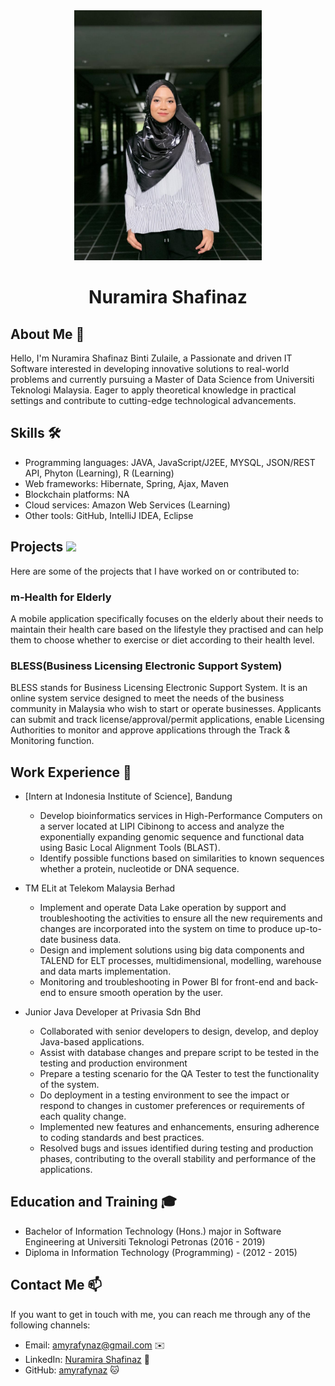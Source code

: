 
<div align="center"><img src="profile/amyrafynaz/WhatsApp Image 2024-04-02 at 10.30.48 AM.jpeg" width="300" /></div>
<h1 align="center">Nuramira Shafinaz</h1>

## About Me 🚀

Hello, I'm Nuramira Shafinaz Binti Zulaile, a Passionate and driven IT Software interested in developing innovative solutions to real-world problems and currently pursuing a Master of Data Science from Universiti Teknologi Malaysia. Eager to apply theoretical knowledge in practical settings and contribute to cutting-edge technological advancements.

## Skills 🛠️

- Programming languages: JAVA, JavaScript/J2EE, MYSQL, JSON/REST API, Phyton (Learning), R (Learning)
- Web frameworks: Hibernate, Spring, Ajax, Maven
- Blockchain platforms: NA
- Cloud services: Amazon Web Services (Learning)
- Other tools: GitHub, IntelliJ IDEA, Eclipse

## Projects <img src="https://github.com/drshahizan/BDM/assets/51344005/9bfd8fba-9b7b-4f06-8b4e-0a44313e5baa" width="30" />

Here are some of the projects that I have worked on or contributed to:

### m-Health for Elderly

A mobile application specifically focuses on the elderly about their needs to maintain their health care based on the lifestyle they practised and can help them to choose whether to exercise or diet according
to their health level.

### BLESS(Business Licensing Electronic Support System)

BLESS stands for Business Licensing Electronic Support System. It is an online system service designed to meet the needs of the business community in Malaysia who wish to start or operate businesses. Applicants can submit and track license/approval/permit applications, enable Licensing Authorities to monitor and approve applications through the Track & Monitoring function.


## Work Experience 💼

- [Intern at Indonesia Institute of Science], Bandung
  - Develop bioinformatics services in High-Performance Computers on a server located at LIPI Cibinong to access and analyze the exponentially
    expanding genomic sequence and functional data using Basic Local Alignment Tools (BLAST).
  - Identify possible functions based on similarities to known sequences whether a protein, nucleotide or DNA sequence.
    
- TM ELit at Telekom Malaysia Berhad
  - Implement and operate Data Lake operation by support and troubleshooting the activities to ensure all the new requirements and changes are incorporated into 
    the system on time to produce up-to-date business data.
  - Design and implement solutions using big data components and TALEND for ELT processes, multidimensional, modelling, warehouse and data marts implementation.
  - Monitoring and troubleshooting in Power BI for front-end and back-end to ensure smooth operation by the user.

- Junior Java Developer at Privasia Sdn Bhd
  - Collaborated with senior developers to design, develop, and deploy Java-based applications.
  - Assist with database changes and prepare script to be tested in the testing and production environment
  - Prepare a testing scenario for the QA Tester to test the functionality of the system.
  - Do deployment in a testing environment to see the impact or respond to changes in customer preferences or requirements of each quality change.
  - Implemented new features and enhancements, ensuring adherence to coding standards and best practices.
  - Resolved bugs and issues identified during testing and production phases, contributing to the overall stability and performance of the applications.


## Education and Training 🎓

- Bachelor of Information Technology (Hons.) major in Software Engineering at Universiti Teknologi Petronas (2016 - 2019)
- Diploma in Information Technology (Programming) - (2012 - 2015)

## Contact Me 📫

If you want to get in touch with me, you can reach me through any of the following channels:

- Email: amyrafynaz@gmail.com ✉️
- LinkedIn: [Nuramira Shafinaz](https://www.linkedin.com/in/nuramira-shafinaz-zulailee-952a081a2/) 💼
- GitHub: [amyrafynaz](https://github.com/amyrafynaz) 🐱


